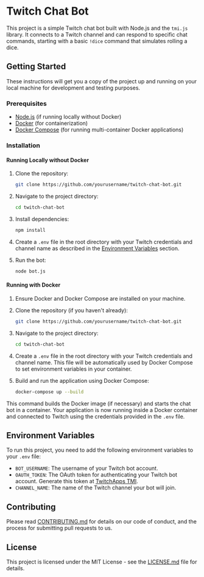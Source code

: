 # Twitch Chat Bot

This project is a simple Twitch chat bot built with Node.js and the `tmi.js` library. It connects to a Twitch channel and can respond to specific chat commands, starting with a basic `!dice` command that simulates rolling a dice.

## Getting Started

These instructions will get you a copy of the project up and running on your local machine for development and testing purposes.

### Prerequisites

- [Node.js](https://nodejs.org/) (if running locally without Docker)
- [Docker](https://www.docker.com/get-started) (for containerization)
- [Docker Compose](https://docs.docker.com/compose/install/) (for running multi-container Docker applications)

### Installation

#### Running Locally without Docker

1. Clone the repository:
   ```bash
   git clone https://github.com/yourusername/twitch-chat-bot.git
   ```
2. Navigate to the project directory:
   ```bash
   cd twitch-chat-bot
   ```
3. Install dependencies:
   ```bash
   npm install
   ```
4. Create a `.env` file in the root directory with your Twitch credentials and channel name as described in the [Environment Variables](#environment-variables) section.

5. Run the bot:
   ```bash
   node bot.js
   ```

#### Running with Docker

1. Ensure Docker and Docker Compose are installed on your machine.
2. Clone the repository (if you haven't already):
   ```bash
   git clone https://github.com/yourusername/twitch-chat-bot.git
   ```
3. Navigate to the project directory:
   ```bash
   cd twitch-chat-bot
   ```
4. Create a `.env` file in the root directory with your Twitch credentials and channel name. This file will be automatically used by Docker Compose to set environment variables in your container.

5. Build and run the application using Docker Compose:
   ```bash
   docker-compose up --build
   ```

This command builds the Docker image (if necessary) and starts the chat bot in a container. Your application is now running inside a Docker container and connected to Twitch using the credentials provided in the `.env` file.

## Environment Variables

To run this project, you need to add the following environment variables to your `.env` file:

- `BOT_USERNAME`: The username of your Twitch bot account.
- `OAUTH_TOKEN`: The OAuth token for authenticating your Twitch bot account. Generate this token at [TwitchApps TMI](https://twitchapps.com/tmi/).
- `CHANNEL_NAME`: The name of the Twitch channel your bot will join.

## Contributing

Please read [CONTRIBUTING.md](CONTRIBUTING.md) for details on our code of conduct, and the process for submitting pull requests to us.

## License

This project is licensed under the MIT License - see the [LICENSE.md](LICENSE.md) file for details.
